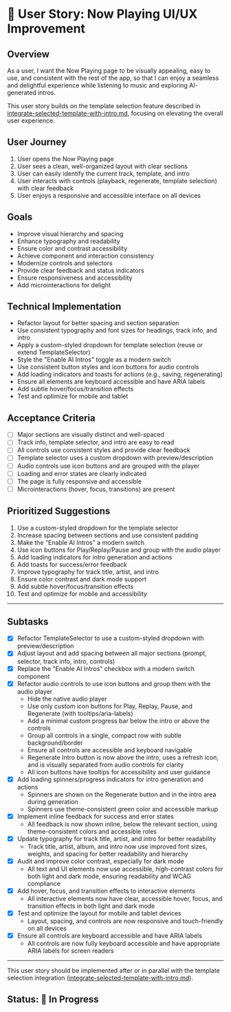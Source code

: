 # 🎵 User Story: Now Playing UI/UX Improvement

## Overview
As a user, I want the Now Playing page to be visually appealing, easy to use, and consistent with the rest of the app, so that I can enjoy a seamless and delightful experience while listening to music and exploring AI-generated intros.

This user story builds on the template selection feature described in [integrate-selected-template-with-intro.md](./integrate-selected-template-with-intro.md), focusing on elevating the overall user experience.

## User Journey
1. User opens the Now Playing page
2. User sees a clean, well-organized layout with clear sections
3. User can easily identify the current track, template, and intro
4. User interacts with controls (playback, regenerate, template selection) with clear feedback
5. User enjoys a responsive and accessible interface on all devices

## Goals
- Improve visual hierarchy and spacing
- Enhance typography and readability
- Ensure color and contrast accessibility
- Achieve component and interaction consistency
- Modernize controls and selectors
- Provide clear feedback and status indicators
- Ensure responsiveness and accessibility
- Add microinteractions for delight

## Technical Implementation
- Refactor layout for better spacing and section separation
- Use consistent typography and font sizes for headings, track info, and intro
- Apply a custom-styled dropdown for template selection (reuse or extend TemplateSelector)
- Style the "Enable AI Intros" toggle as a modern switch
- Use consistent button styles and icon buttons for audio controls
- Add loading indicators and toasts for actions (e.g., saving, regenerating)
- Ensure all elements are keyboard accessible and have ARIA labels
- Add subtle hover/focus/transition effects
- Test and optimize for mobile and tablet

## Acceptance Criteria
- [ ] Major sections are visually distinct and well-spaced
- [ ] Track info, template selector, and intro are easy to read
- [ ] All controls use consistent styles and provide clear feedback
- [ ] Template selector uses a custom dropdown with preview/description
- [ ] Audio controls use icon buttons and are grouped with the player
- [ ] Loading and error states are clearly indicated
- [ ] The page is fully responsive and accessible
- [ ] Microinteractions (hover, focus, transitions) are present

## Prioritized Suggestions
1. Use a custom-styled dropdown for the template selector
2. Increase spacing between sections and use consistent padding
3. Make the "Enable AI Intros" a modern switch
4. Use icon buttons for Play/Replay/Pause and group with the audio player
5. Add loading indicators for intro generation and actions
6. Add toasts for success/error feedback
7. Improve typography for track title, artist, and intro
8. Ensure color contrast and dark mode support
9. Add subtle hover/focus/transition effects
10. Test and optimize for mobile and accessibility

---

## Subtasks
- [x] Refactor TemplateSelector to use a custom-styled dropdown with preview/description
- [x] Adjust layout and add spacing between all major sections (prompt, selector, track info, intro, controls)
- [x] Replace the "Enable AI Intros" checkbox with a modern switch component
- [x] Refactor audio controls to use icon buttons and group them with the audio player
    - Hide the native audio player
    - Use only custom icon buttons for Play, Replay, Pause, and Regenerate (with tooltips/aria-labels)
    - Add a minimal custom progress bar below the intro or above the controls
    - Group all controls in a single, compact row with subtle background/border
    - Ensure all controls are accessible and keyboard navigable
    - Regenerate Intro button is now above the intro, uses a refresh icon, and is visually separated from audio controls for clarity
    - All icon buttons have tooltips for accessibility and user guidance
- [x] Add loading spinners/progress indicators for intro generation and actions
    - Spinners are shown on the Regenerate button and in the intro area during generation
    - Spinners use theme-consistent green color and accessible markup
- [x] Implement inline feedback for success and error states
    - All feedback is now shown inline, below the relevant section, using theme-consistent colors and accessible roles
- [x] Update typography for track title, artist, and intro for better readability
    - Track title, artist, album, and intro now use improved font sizes, weights, and spacing for better readability and hierarchy
- [x] Audit and improve color contrast, especially for dark mode
    - All text and UI elements now use accessible, high-contrast colors for both light and dark mode, ensuring readability and WCAG compliance
- [x] Add hover, focus, and transition effects to interactive elements
    - All interactive elements now have clear, accessible hover, focus, and transition effects in both light and dark mode
- [x] Test and optimize the layout for mobile and tablet devices
    - Layout, spacing, and controls are now responsive and touch-friendly on all devices
- [x] Ensure all controls are keyboard accessible and have ARIA labels
    - All controls are now fully keyboard accessible and have appropriate ARIA labels for screen readers

---

This user story should be implemented after or in parallel with the template selection integration ([integrate-selected-template-with-intro.md](./integrate-selected-template-with-intro.md)).

## Status: 🚧 In Progress
